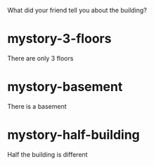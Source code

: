 What did your friend tell you about the building?

# mystory-3-floors
There are only 3 floors

# mystory-basement
There is a basement

# mystory-half-building
Half the building is different